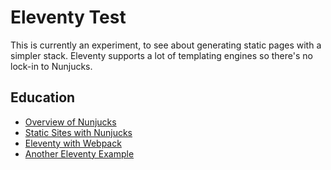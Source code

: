 # Eleventy Test

This is currently an experiment, to see about generating static pages with a simpler stack.
Eleventy supports a lot of templating engines so there's no lock-in to Nunjucks.

## Education

- [Overview of Nunjucks](https://css-tricks.com/killer-features-of-nunjucks)
- [Static Sites with Nunjucks](https://www.smashingmagazine.com/2018/03/static-site-with-nunjucks)
- [Eleventy with Webpack](https://github.com/brycewray/eleventy_bundler)
- [Another Eleventy Example](https://gitlab.com/reubenlillie/reubenlillie.com)